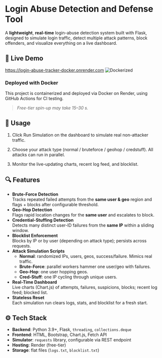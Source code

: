 # Login Abuse Detection and Defense Tool

A **lightweight**, **real-time** login-abuse detection system built with Flask, designed to simulate login traffic, detect multiple attack patterns, block offenders, and visualize everything on a live dashboard.

## 🚀 Live Demo
https://login-abuse-tracker-docker.onrender.com
![Dockerized](https://img.shields.io/badge/deployed%20with-docker-blue)

### Deployed with Docker  
This project is containerized and deployed via Docker on Render, using GitHub Actions for CI testing.

> *Free-tier spin-up may take 15–30 s.*

## 📖 Usage
1. Click Run Simulation on the dashboard to simulate real non-attacker traffic.

2. Choose your attack type (normal / bruteforce / geohop / credstuff). All attacks can run in parallel.

3. Monitor the live-updating charts, recent log feed, and blocklist.

## 🔍 Features

- **Brute-Force Detection**  
  Tracks repeated failed attempts from the **same user & geo** region and flags + blocks after configurable threshold.
- **Geo-Hop Detection**  
  Flags rapid location changes for the **same user** and escalates to block.
- **Credential-Stuffing Detection**  
  Detects many distinct user-ID failures from the **same IP** within a sliding window.
- **Blocklist Enforcement**  
  Blocks by IP or by user (depending on attack type); persists across requests.
- **Attack Simulation Scripts**  
  - **Normal**: randomized IPs, users, geos, success/failure. Mimics real traffic.
  - **Brute-Force**: parallel workers hammer one user/geo with failures.  
  - **Geo-Hop**: one user hopping geos.  
  - **Cred-Stuff**: one IP cycling through unique users.
- **Real-Time Dashboard**  
  Live charts (Chart.js) of attempts, failures, suspicions, blocks; recent log feed; blocked list.
- **Stateless Reset**  
  Each simulation run clears logs, stats, and blocklist for a fresh start.

## ⚙️ Tech Stack

- **Backend**: Python 3.9+, Flask, `threading`, `collections.deque`  
- **Frontend**: HTML, Bootstrap, Chart.js, Fetch API  
- **Simulator**: `requests` library, configurable via REST endpoint  
- **Hosting**: Render (free-tier)  
- **Storage**: flat files (`logs.txt`, `blocklist.txt`)
